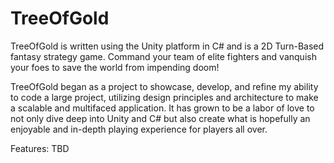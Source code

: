 # TreeOfGold
TreeOfGold is written using the Unity platform in C# and is a 2D Turn-Based fantasy strategy game. Command your team of elite fighters and vanquish your foes to save the world from impending doom!

TreeOfGold began as a project to showcase, develop, and refine my ability to code a large project, utilizing design principles and architecture to make a scalable and multifaced application. It has grown to be a labor of love to not only dive deep into Unity and C# but also create what is hopefully an enjoyable and in-depth playing experience for players all over.

Features: TBD